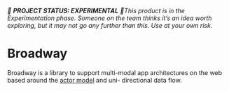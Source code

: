 *🚨 **PROJECT STATUS: EXPERIMENTAL** 🚨This product is in the Experimentation phase. Someone on the team thinks it’s an idea worth exploring, but it may not go any further than this. Use at your own risk.*

# Broadway

Broadway is a library to support multi-modal app architectures on the web based
around the [actor model](https://en.wikipedia.org/wiki/Actor_model) and uni-
directional data flow.

